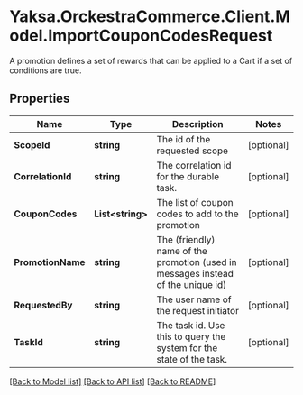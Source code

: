 # Yaksa.OrckestraCommerce.Client.Model.ImportCouponCodesRequest
A promotion defines a set of rewards that can be applied to a Cart if a set of conditions are true.

## Properties

Name | Type | Description | Notes
------------ | ------------- | ------------- | -------------
**ScopeId** | **string** | The id of the requested scope | [optional] 
**CorrelationId** | **string** | The correlation id for the durable task. | [optional] 
**CouponCodes** | **List&lt;string&gt;** | The list of coupon codes to add to the promotion | [optional] 
**PromotionName** | **string** | The (friendly) name of the promotion (used in messages instead of the unique id) | [optional] 
**RequestedBy** | **string** | The user name of the request initiator | [optional] 
**TaskId** | **string** | The task id. Use this to query the system for the state of the task. | [optional] 

[[Back to Model list]](../README.md#documentation-for-models) [[Back to API list]](../README.md#documentation-for-api-endpoints) [[Back to README]](../README.md)

